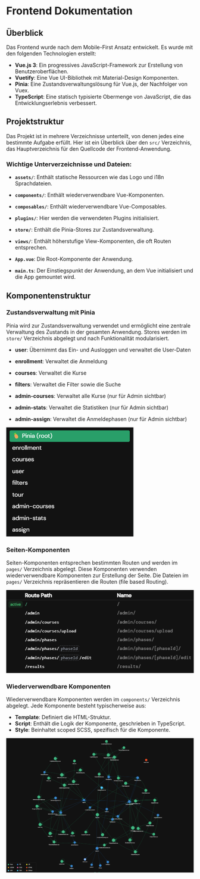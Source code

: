# Frontend Dokumentation

## Überblick

Das Frontend wurde nach dem Mobile-First Ansatz entwickelt. Es wurde mit den folgenden Technologien erstellt:

- **Vue.js 3**: Ein progressives JavaScript-Framework zur Erstellung von Benutzeroberflächen.
- **Vuetify**: Eine Vue UI-Bibliothek mit Material-Design Komponenten.
- **Pinia**: Eine Zustandsverwaltungslösung für Vue.js, der Nachfolger von Vuex.
- **TypeScript**: Eine statisch typisierte Obermenge von JavaScript, die das Entwicklungserlebnis verbessert.

## Projektstruktur

Das Projekt ist in mehrere Verzeichnisse unterteilt, von denen jedes eine bestimmte Aufgabe erfüllt. Hier ist ein Überblick über den `src/` Verzeichnis, das Hauptverzeichnis für den Quellcode der Frontend-Anwendung.

### Wichtige Unterverzeichnisse und Dateien:

- **`assets/`**: Enthält statische Ressourcen wie das Logo und i18n Sprachdateien.

- **`components/`**: Enthält wiederverwendbare Vue-Komponenten.
- **`composables/`**: Enthält wiederverwendbare Vue-Composables.

- **`plugins/`**: Hier werden die verwendeten Plugins initialisiert.

- **`store/`**: Enthält die Pinia-Stores zur Zustandsverwaltung.

- **`views/`**: Enthält höherstufige View-Komponenten, die oft Routen entsprechen.

- **`App.vue`**: Die Root-Komponente der Anwendung.
- **`main.ts`**: Der Einstiegspunkt der Anwendung, an dem Vue initialisiert und die App gemountet wird.

## Komponentenstruktur

### Zustandsverwaltung mit Pinia

Pinia wird zur Zustandsverwaltung verwendet und ermöglicht eine zentrale Verwaltung des Zustands in der gesamten Anwendung. Stores werden im `store/` Verzeichnis abgelegt und nach Funktionalität modularisiert.

- **user**: Übernimmt das Ein- und Ausloggen und verwaltet die User-Daten

- **enrollment**: Verwaltet die Anmeldung

- **courses**: Verwaltet die Kurse

- **filters**: Verwaltet die Filter sowie die Suche

- **admin-courses**: Verwaltet alle Kurse (nur für Admin sichtbar)

- **admin-stats**: Verwaltet die Statistiken (nur für Admin sichtbar)

- **admin-assign**: Verwaltet die Anmeldephasen (nur für Admin sichtbar)

![pinia](assets/pinia.png)

### Seiten-Komponenten

Seiten-Komponenten entsprechen bestimmten Routen und werden im `pages/` Verzeichnis abgelegt. Diese Komponenten verwenden wiederverwendbare Komponenten zur Erstellung der Seite. Die Dateien im `pages/` Verzeichnis repräsentieren die Routen (file based Routing).

![file-based routing](assets/router.png)

### Wiederverwendbare Komponenten

Wiederverwendbare Komponenten werden im `components/` Verzeichnis abgelegt. Jede Komponente besteht typischerweise aus:

- **Template**: Definiert die HTML-Struktur.
- **Script**: Enthält die Logik der Komponente, geschrieben in TypeScript.
- **Style**: Beinhaltet scoped SCSS, spezifisch für die Komponente.

![components graph](assets/components.png)
